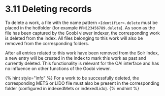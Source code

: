# 3.11 Deleting records

To delete a work, a file with the name pattern `<Identifier>.delete` must be placed in the hotfolder \(for example `PPN123456789.delete`\). As soon as the file has been captured by the Goobi viewer indexer, the corresponding work is deleted from the index. All files belonging to this work will also be removed from the corresponding folders. 

After all entries related to this work have been removed from the Solr Index, a new entry will be created in the Index to mark this work as past and currently deleted. This functionality is relevant for the OAI interface and has no influence on other functions of the Goobi viewer.

{% hint style="info" %}
For a work to be successfully deleted, the corresponding METS or LIDO file must also be present in the corresponding folder \(configured in indexedMets or indexedLido\).
{% endhint %}

